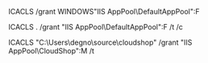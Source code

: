 ICACLS /grant WINDOWS\"IIS AppPool\DefaultAppPool":F

ICACLS . /grant "IIS AppPool\DefaultAppPool":F /t /c


ICACLS "C:\Users\degno\source\cloudshop" /grant "IIS AppPool\CloudShop":M /t